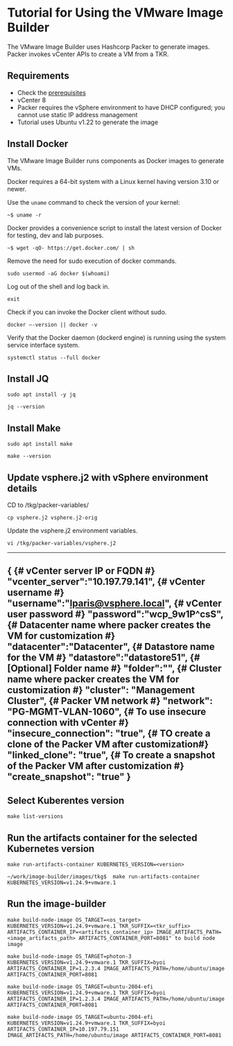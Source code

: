 # Tutorial for Using the VMware Image Builder

The VMware Image Builder uses Hashcorp Packer to generate images. Packer invokes vCenter APIs to create a VM from a TKR. 

## Requirements

- Check the [prerequisites](tkg#prerequisites)
- vCenter 8
- Packer requires the vSphere environment to have DHCP configured; you cannot use static IP address management
- Tutorial uses Ubuntu v1.22 to generate the image

## Install Docker

The VMware Image Builder runs components as Docker images to generate VMs.

Docker requires a 64-bit system with a Linux kernel having version 3.10 or newer. 

Use the `uname` command to check the version of your kernel:

```
~$ uname -r
```

Docker provides a convenience script to install the latest version of Docker for testing, dev and lab purposes. 

```
~$ wget -qO- https://get.docker.com/ | sh
```

Remove the need for sudo execution of docker commands.  

```
sudo usermod -aG docker $(whoami)
```

Log out of the shell and log back in.

```
exit
```

Check if you can invoke the Docker client without sudo.

```
docker –-version || docker -v
```

Verify that the Docker daemon (dockerd engine) is running using the system service interface system.

```
systemctl status --full docker
```

## Install JQ

```
sudo apt install -y jq
```

```
jq --version
```

## Install Make

```
sudo apt install make
```

```
make --version
```

## Update vsphere.j2 with vSphere environment details

CD to /tkg/packer-variables/

```
cp vsphere.j2 vsphere.j2-orig

```

Update the vsphere.j2 environment variables.

```
vi /tkg/packer-variables/vsphere.j2
```

---
{
    {# vCenter server IP or FQDN #}
    "vcenter_server":"10.197.79.141",
    {# vCenter username #}
    "username":"lparis@vsphere.local",
    {# vCenter user password #}
    "password":"wcp_9w1P^csS",
    {# Datacenter name where packer creates the VM for customization #}
    "datacenter":"Datacenter",
    {# Datastore name for the VM #}
    "datastore":"datastore51",
    {# [Optional] Folder name #}
    "folder":"",
    {# Cluster name where packer creates the VM for customization #}
    "cluster": "Management Cluster",
    {# Packer VM network #}
    "network": "PG-MGMT-VLAN-1060",
    {# To use insecure connection with vCenter  #}
    "insecure_connection": "true",
    {# TO create a clone of the Packer VM after customization#}
    "linked_clone": "true",
    {# To create a snapshot of the Packer VM after customization #}
    "create_snapshot": "true"
}
---

## Select Kuberentes version

```
make list-versions
```

## Run the artifacts container for the selected Kubernetes version

```
make run-artifacts-container KUBERNETES_VERSION=<version>
```

```
~/work/image-builder/images/tkg$  make run-artifacts-container KUBERNETES_VERSION=v1.24.9+vmware.1
```

## Run the image-builder


```
make build-node-image OS_TARGET=<os_target> KUBERNETES_VERSION=v1.24.9+vmware.1 TKR_SUFFIX=<tkr_suffix> ARTIFACTS_CONTAINER_IP=<artifacts_container_ip> IMAGE_ARTIFACTS_PATH=<image_artifacts_path> ARTIFACTS_CONTAINER_PORT=8081" to build node image
```

```
make build-node-image OS_TARGET=photon-3 KUBERNETES_VERSION=v1.24.9+vmware.1 TKR_SUFFIX=byoi ARTIFACTS_CONTAINER_IP=1.2.3.4 IMAGE_ARTIFACTS_PATH=/home/ubuntu/image ARTIFACTS_CONTAINER_PORT=8081
```

```
make build-node-image OS_TARGET=ubuntu-2004-efi KUBERNETES_VERSION=v1.24.9+vmware.1 TKR_SUFFIX=byoi ARTIFACTS_CONTAINER_IP=1.2.3.4 IMAGE_ARTIFACTS_PATH=/home/ubuntu/image ARTIFACTS_CONTAINER_PORT=8081
```

```
make build-node-image OS_TARGET=ubuntu-2004-efi KUBERNETES_VERSION=v1.24.9+vmware.1 TKR_SUFFIX=byoi ARTIFACTS_CONTAINER_IP=10.197.79.151 IMAGE_ARTIFACTS_PATH=/home/ubuntu/image ARTIFACTS_CONTAINER_PORT=8081
```